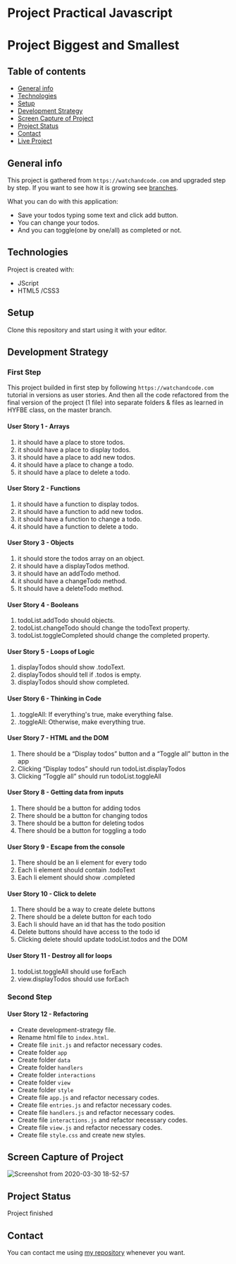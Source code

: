 # Project Practical Javascript

# Project Biggest and Smallest

## Table of contents

- [General info](#general-info)
- [Technologies](#technologies)
- [Setup](#setup)
- [Development Strategy](#development-strategy)
- [Screen Capture of Project](#screen-capture-of-project)
- [Project Status](#project-status)
- [Contact](#contact)
- [Live Project](https://mesutbe.github.io/calculator-refactor/)

## General info

This project is gathered from `https://watchandcode.com` and upgraded step by step.
If you want to see how it is growing see [branches](https://github.com/MesutBE/practical-javascript/branches).

What you can do with this application:

- Save your todos typing some text and click add button.
- You can change your todos.
- And you can toggle(one by one/all) as completed or not.

## Technologies

Project is created with:

- JScript
- HTML5 /CSS3

## Setup

Clone this repository and start using it with your editor.

## Development Strategy

### First Step

This project builded in first step by following `https://watchandcode.com` tutorial in versions as user stories. And then all the code refactored from the final version of the project (1 file) into separate folders & files as learned in HYFBE class, on the master branch.

#### User Story 1 - Arrays

1. it should have a place to store todos.
1. it should have a place to display todos.
1. it should have a place to add new todos.
1. it should have a place to change a todo.
1. it should have a place to delete a todo.

#### User Story 2 - Functions

1. it should have a function to display todos.
1. it should have a function to add new todos.
1. it should have a function to change a todo.
1. it should have a function to delete a todo.

#### User Story 3 - Objects

1. it should store the todos array on an object.
1. it should have a displayTodos method.
1. it should have an addTodo method.
1. it should have a changeTodo method.
1. It should have a deleteTodo method.

#### User Story 4 - Booleans

1. todoList.addTodo should objects.
1. todoList.changeTodo should change the todoText property.
1. todoList.toggleCompleted should change the completed property.

#### User Story 5 - Loops of Logic

1. displayTodos should show .todoText.
1. displayTodos should tell if .todos is empty.
1. displayTodos should show completed.

#### User Story 6 - Thinking in Code

1. .toggleAll: If everything's true, make everything false.
1. .toggleAll: Otherwise, make everything true.

#### User Story 7 - HTML and the DOM

1. There should be a “Display todos” button and a “Toggle all” button in the app
1. Clicking “Display todos” should run todoList.displayTodos
1. Clicking “Toggle all” should run todoList.toggleAll

#### User Story 8 - Getting data from inputs

1. There should be a button for adding todos
1. There should be a button for changing todos
1. There should be a button for deleting todos
1. There should be a button for toggling a todo

#### User Story 9 - Escape from the console

1. There should be an li element for every todo
1. Each li element should contain .todoText
1. Each li element should show .completed

#### User Story 10 - Click to delete

1. There should be a way to create delete buttons
1. There should be a delete button for each todo
1. Each li should have an id that has the todo position
1. Delete buttons should have access to the todo id
1. Clicking delete should update todoList.todos and the DOM

#### User Story 11 - Destroy all for loops

1. todoList.toggleAll should use forEach
1. view.displayTodos should use forEach

### Second Step

#### User Story 12 - Refactoring

- Create development-strategy file.
- Rename html file to `index.html`.
- Create file `init.js` and refactor necessary codes.
- Create folder `app`
- Create folder `data`
- Create folder `handlers`
- Create folder `interactions`
- Create folder `view`
- Create folder `style`
- Create file `app.js` and refactor necessary codes.
- Create file `entries.js` and refactor necessary codes.
- Create file `handlers.js` and refactor necessary codes.
- Create file `interactions.js` and refactor necessary codes.
- Create file `view.js` and refactor necessary codes.
- Create file `style.css` and create new styles.

## Screen Capture of Project

![Screenshot from 2020-03-30 18-52-57](https://user-images.githubusercontent.com/59531743/77939598-b6391f80-72b7-11ea-8958-2833598deeb6.png)

## Project Status

Project finished

## Contact

You can contact me using [my repository](https://mesutbe.github.io/) whenever you want.
